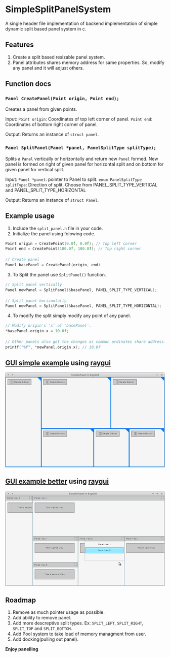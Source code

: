 # SimpleSplitPanelSystem
A single header file implementation of backend implementation of simple dynamic split based panel system in c.

## Features
1. Create a split based resizable panel system.
2. Panel attributes shares memory address for same properties. So, modify any panel and it will adjust others.

## Function docs
### `Panel CreatePanel(Point origin, Point end);`
Creates a panel from given points.

Input:
  `Point origin`: Coordinates of top left corner of panel.
  `Point end`: Coordinates of bottom right corner of panel.

Output:
  Returns an instance of `struct panel`.

### `Panel SplitPanel(Panel *panel, PanelSplitType splitType);`
Splits a `Panel` vertically or horizontally and return new `Panel` formed.
New panel is formed on right of given panel for horizontal split and on
 bottom for given panel for vertical split.

Input:
  `Panel *panel`: pointer to Panel to split.
  `enum PanelSplitType splitType`: Direction of split.
      Choose from PANEL_SPLIT_TYPE_VERTICAL and PANEL_SPLIT_TYPE_HORIZONTAL

Output:
  Returns an instance of `struct Panel`.

## Example usage
1. Include the `split_panel.h` file in your code.
2. Initialize the panel using folowing code.
```c
Point origin = CreatePoint(0.0f, 0.0f); // Top left corner
Point end = CreatePoint(100.0f, 100.0f); // Top right corner

// Create panel
Panel basePanel = CreatePanel(origin, end)
```
3. To Split the panel use `SplitPanel()` function.
```c
// Split panel vertically
Panel newPanel = SplitPanel(&basePanel, PANEL_SPLIT_TYPE_VERTICAL);

// Split panel horizontally
Panel newPanel = SplitPanel(&basePanel, PANEL_SPLIT_TYPE_HORIZONTAL);
```
4. To modify the split simply modify any point of any panel.
```c
// Modify origin's 'x' of 'basePanel'.
*basePanel.origin.x = 10.0f;

// Other panels also get the changes as common ordinates share address.
printf("%f", *newPanel.origin.x); // 10.0f
```

## [GUI simple example](https://github.com/Kirandeep-Singh-Khehra/SimpleSplitPanelSystem/blob/main/examples/raygui_impl/raygui_impl.c) using [raygui](https://github.com/raysan5/raygui)
<img src="/examples/raygui_impl/raygui_impl.png" alt="RayGUI Panel Demo"/>

## [GUI example better](https://github.com/Kirandeep-Singh-Khehra/SimpleSplitPanelSystem/blob/main/examples/raygui_impl/raygui_impl.c) using [raygui](https://github.com/raysan5/raygui)
<img src="/examples/raygui_impl_better/raygui_impl_better.png" alt="RayGUI Panel Demo"/>

## Roadmap
1. Remove as much pointer usage as possible.
2. Add ability to remove panel.
3. Add more descreptive split types. Ex: `SPLIT_LEFT`, `SPLIT_RIGHT`, `SPLIT_TOP` and `SPLIT_BOTTOM`.
4. Add Pool system to take load of memory managment from user.
5. Add docking(pulling out panel).

**Enjoy panelling**

